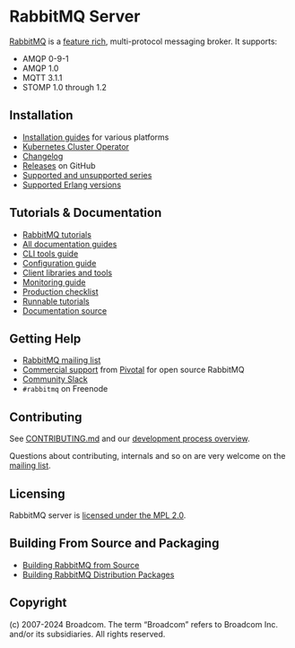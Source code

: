 # RabbitMQ Server

[RabbitMQ](https://www.rabbitmq.com) is a [feature rich](https://www.rabbitmq.com/documentation.html), multi-protocol messaging broker. It supports:

 * AMQP 0-9-1
 * AMQP 1.0
 * MQTT 3.1.1
 * STOMP 1.0 through 1.2


## Installation

 * [Installation guides](https://www.rabbitmq.com/download.html) for various platforms
 * [Kubernetes Cluster Operator](https://www.rabbitmq.com/kubernetes/operator/operator-overview.html)
 * [Changelog](https://www.rabbitmq.com/changelog.html)
 * [Releases](https://github.com/rabbitmq/rabbitmq-server/releases) on GitHub
 * [Supported and unsupported series](https://www.rabbitmq.com/versions.html)
 * [Supported Erlang versions](https://www.rabbitmq.com/which-erlang.html)


## Tutorials & Documentation

 * [RabbitMQ tutorials](https://www.rabbitmq.com/getstarted.html)
 * [All documentation guides](https://www.rabbitmq.com/documentation.html)
 * [CLI tools guide](https://www.rabbitmq.com/cli.html)
 * [Configuration guide](https://www.rabbitmq.com/configure.html)
 * [Client libraries and tools](https://www.rabbitmq.com/devtools.html)
 * [Monitoring guide](https://www.rabbitmq.com/monitoring.html)
 * [Production checklist](https://www.rabbitmq.com/production-checklist.html)
 * [Runnable tutorials](https://github.com/rabbitmq/rabbitmq-tutorials/)
 * [Documentation source](https://github.com/rabbitmq/rabbitmq-website/)


## Getting Help

 * [RabbitMQ mailing list](https://groups.google.com/forum/#!forum/rabbitmq-users)
 * [Commercial support](https://www.rabbitmq.com/services.html) from [Pivotal](https://pivotal.io) for open source RabbitMQ
 * [Community Slack](https://rabbitmq-slack.herokuapp.com/)
 * `#rabbitmq` on Freenode


## Contributing

See [CONTRIBUTING.md](./CONTRIBUTING.md) and our [development process overview](https://www.rabbitmq.com/github.html).

Questions about contributing, internals and so on are very welcome on the [mailing list](https://groups.google.com/forum/#!forum/rabbitmq-users).


## Licensing

RabbitMQ server is [licensed under the MPL 2.0](LICENSE-MPL-RabbitMQ).


## Building From Source and Packaging

 * [Building RabbitMQ from Source](https://www.rabbitmq.com/build-server.html)
 * [Building RabbitMQ Distribution Packages](https://www.rabbitmq.com/build-server.html)


## Copyright

(c) 2007-2024 Broadcom. The term “Broadcom” refers to Broadcom Inc. and/or its subsidiaries. All rights reserved.
